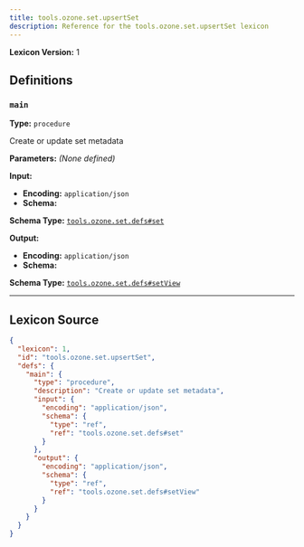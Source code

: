 ```yaml
---
title: tools.ozone.set.upsertSet
description: Reference for the tools.ozone.set.upsertSet lexicon
---
```

**Lexicon Version:** 1

## Definitions

<a name="main"></a>
### `main`

**Type:** `procedure`

Create or update set metadata

**Parameters:** _(None defined)_

**Input:**

- **Encoding:** `application/json`
- **Schema:**

**Schema Type:** [`tools.ozone.set.defs#set`](lexicons/tools/ozone/set/defs#set)


**Output:**

- **Encoding:** `application/json`
- **Schema:**

**Schema Type:** [`tools.ozone.set.defs#setView`](lexicons/tools/ozone/set/defs#setView)



---

## Lexicon Source
```json
{
  "lexicon": 1,
  "id": "tools.ozone.set.upsertSet",
  "defs": {
    "main": {
      "type": "procedure",
      "description": "Create or update set metadata",
      "input": {
        "encoding": "application/json",
        "schema": {
          "type": "ref",
          "ref": "tools.ozone.set.defs#set"
        }
      },
      "output": {
        "encoding": "application/json",
        "schema": {
          "type": "ref",
          "ref": "tools.ozone.set.defs#setView"
        }
      }
    }
  }
}
```
